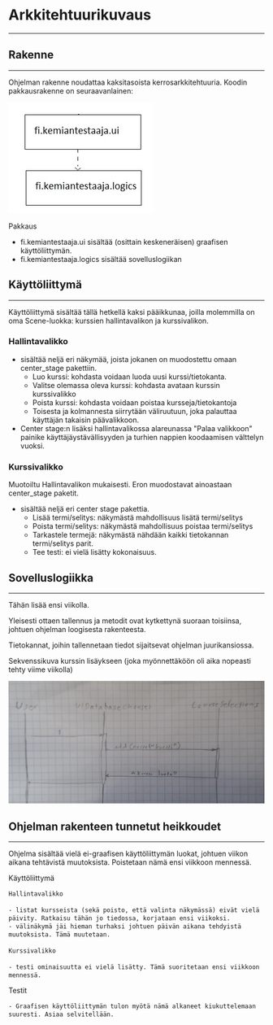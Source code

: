 # Arkkitehtuurikuvaus
-------------------------------------------
## Rakenne
-------------------------------------------

Ohjelman rakenne noudattaa kaksitasoista kerrosarkkitehtuuria. Koodin pakkausrakenne on seuraavanlainen:

![arkkitehtuuri1.jpg](https://github.com/Deca89/ot-harjoitustyo/blob/master/dokumentaatio/kuvat/arkkitehtuuri1.jpg)

Pakkaus 
* fi.kemiantestaaja.ui sisältää (osittain keskeneräisen) graafisen käyttöliittymän.
* fi.kemiantestaaja.logics sisältää sovelluslogiikan

## Käyttöliittymä
-------------------------------------------

Käyttöliittymä sisältää tällä hetkellä kaksi pääikkunaa, joilla molemmilla on oma Scene-luokka:
kurssien hallintavalikon ja kurssivalikon.

### Hallintavalikko 

- sisältää neljä eri näkymää, joista jokanen on muodostettu omaan center_stage pakettiin.
    - Luo kurssi: kohdasta voidaan luoda uusi kurssi/tietokanta.
    - Valitse olemassa oleva kurssi: kohdasta avataan kurssin kurssivalikko
    - Poista kurssi: kohdasta voidaan poistaa kursseja/tietokantoja
    - Toisesta ja kolmannesta siirrytään väliruutuun, joka palauttaa käyttäjän takaisin päävalikkoon.
- Center stage:n lisäksi hallintavalikossa alareunassa "Palaa valikkoon" painike käyttäjäystävällisyyden ja turhien nappien koodaamisen välttelyn vuoksi.


### Kurssivalikko

Muotoiltu Hallintavalikon mukaisesti. Eron muodostavat ainoastaan center_stage paketit.

- sisältää neljä eri center stage pakettia.
    - Lisää termi/selitys: näkymästä mahdollisuus lisätä termi/selitys
    - Poista termi/selitys: näkymästä mahdollisuus poistaa termi/selitys
    - Tarkastele termejä: näkymästä nähdään kaikki tietokannan termi/selitys parit.
    - Tee testi: ei vielä lisätty kokonaisuus.

## Sovelluslogiikka
--------------------------------

Tähän lisää ensi viikolla. 

Yleisesti ottaen tallennus ja metodit ovat kytkettynä suoraan toisiinsa, johtuen ohjelman loogisesta rakenteesta.

Tietokannat, joihin tallennetaan tiedot sijaitsevat ohjelman juurikansiossa.


Sekvenssikuva kurssin lisäykseen (joka myönnettäköön oli aika nopeasti tehty viime viikolla)

![Sekvenssi_kl.jpg](https://github.com/Deca89/ot-harjoitustyo/blob/master/dokumentaatio/kuvat/Sekvenssi_kl.jpg)

## Ohjelman rakenteen tunnetut heikkoudet
-------------------------------------

Ohjelma sisältää vielä ei-graafisen käyttöliittymän luokat, johtuen viikon aikana tehtävistä muutoksista. Poistetaan nämä ensi viikkoon mennessä.

Käyttöliittymä

    Hallintavalikko

    - listat kursseista (sekä poisto, että valinta näkymässä) eivät vielä päivity. Ratkaisu tähän jo tiedossa, korjataan ensi viikoksi.
    - välinäkymä jäi hieman turhaksi johtuen päivän aikana tehdyistä muutoksista. Tämä muutetaan.

    Kurssivalikko

    - testi ominaisuutta ei vielä lisätty. Tämä suoritetaan ensi viikkoon mennessä.

Testit

    - Graafisen käyttöliittymän tulon myötä nämä alkaneet kiukuttelemaan suuresti. Asiaa selvitellään.




